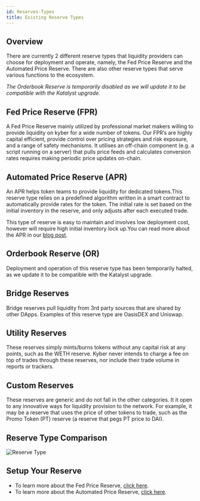 ```yaml
---
id: Reserves-Types
title: Existing Reserve Types
---
```

[//]: # (tagline)
## Overview

There are currently 2 different reserve types that liquidity providers can choose for deployment and operate, namely, the Fed Price Reserve and the Automated Price Reserve. There are also other reserve types that serve various functions to the ecosystem. 

*The Orderbook Reserve is temporarily disabled as we will update it to be compatible with the Katalyst upgrade.*

## Fed Price Reserve (FPR)
A Fed Price Reserve mainly utilized by professional market makers willing to provide liquidity on kyber for a wide number of tokens. Our  FPR’s are highly capital efficient, provide control over pricing strategies and risk exposure, and a range of safety mechanisms. It utilises an off-chain component (e.g. a script running on a server) that pulls price feeds and calculates conversion rates requires making periodic price updates on-chain.  

## Automated Price Reserve (APR)
An APR helps token teams to provide liquidity for dedicated tokens.This reserve type relies on a predefined algorithm written in a smart contract to automatically provide rates for the token. The initial rate is set based on the initial inventory in the reserve, and only adjusts after each executed trade. 

This type of reserve is easy to maintain and involves low deployment cost, however will require high initial inventory lock up.You can read more about the APR in our [blog post](https://blog.kyber.network/introducing-the-automated-price-reserve-77d41ed1aa70).

## Orderbook Reserve (OR)
Deployment and operation of this reserve type has been temporarily halted, as we update it to be compatible with the Katalyst upgrade.

## Bridge Reserves
Bridge reserves pull liquidity from 3rd party sources that are shared by other DApps. Examples of this reserve type are OasisDEX and Uniswap.

## Utility Reserves
These reserves simply mints/burns tokens without any capital risk at any points, such as the WETH reserve. Kyber never intends to charge a fee on top of trades through these reserves, nor include their trade volume in reports or trackers.

## Custom Reserves
These reserves are generic and do not fall in the other categories. It it open to any innovative ways for liquidity provision to the network. For example, it may be a reserve that uses the price of other tokens to trade, such as the Promo Token (PT) reserve (a reserve that pegs PT price to DAI).

## Reserve Type Comparison
![Reserve Type](/uploads/reservetype.png "Reserve Type")

## Setup Your Reserve
- To learn more about the Fed Price Reserve, [click here](reserves-fedpricereserve.md).
- To learn more about the Automated Price Reserve, [click here](reserves-automatedpricereserve.md).
